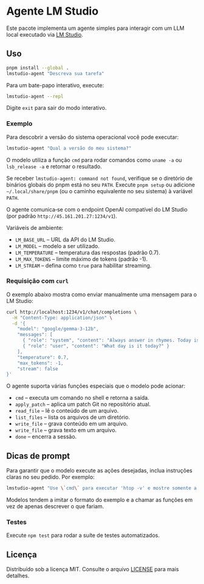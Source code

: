 # Agente LM Studio

Este pacote implementa um agente simples para interagir com um LLM local executado via [LM Studio](https://lmstudio.ai).

## Uso

```bash
pnpm install --global .
lmstudio-agent "Descreva sua tarefa"
```

Para um bate-papo interativo, execute:

```bash
lmstudio-agent --repl
```
Digite `exit` para sair do modo interativo.

### Exemplo

Para descobrir a versão do sistema operacional você pode executar:

```bash
lmstudio-agent "Qual a versão do meu sistema?"
```
O modelo utiliza a função `cmd` para rodar comandos como `uname -a` ou `lsb_release -a` e retornar o resultado.

Se receber `lmstudio-agent: command not found`, verifique se o diretório de binários globais do pnpm está no seu `PATH`.
Execute `pnpm setup` ou adicione `~/.local/share/pnpm` (ou o caminho equivalente no seu sistema) à variável `PATH`.

O agente comunica‑se com o endpoint OpenAI compatível do LM Studio (por padrão `http://45.161.201.27:1234/v1`).

Variáveis de ambiente:

- `LM_BASE_URL` – URL da API do LM Studio.
- `LM_MODEL` – modelo a ser utilizado.
- `LM_TEMPERATURE` – temperatura das respostas (padrão 0.7).
- `LM_MAX_TOKENS` – limite máximo de tokens (padrão -1).
- `LM_STREAM` – defina como `true` para habilitar streaming.

### Requisição com `curl`

O exemplo abaixo mostra como enviar manualmente uma mensagem para o LM Studio:

```bash
curl http://localhost:1234/v1/chat/completions \
  -H "Content-Type: application/json" \
  -d '{
    "model": "google/gemma-3-12b",
    "messages": [
      { "role": "system", "content": "Always answer in rhymes. Today is Thursday" },
      { "role": "user", "content": "What day is it today?" }
    ],
    "temperature": 0.7,
    "max_tokens": -1,
    "stream": false
}'
```

O agente suporta várias funções especiais que o modelo pode acionar:

- `cmd` – executa um comando no shell e retorna a saída.
- `apply_patch` – aplica um patch Git no repositório atual.
- `read_file` – lê o conteúdo de um arquivo.
- `list_files` – lista os arquivos de um diretório.
- `write_file` – grava conteúdo em um arquivo.
- `write_file` – grava texto em um arquivo.
- `done` – encerra a sessão.

## Dicas de prompt

Para garantir que o modelo execute as ações desejadas, inclua instruções claras
no seu pedido. Por exemplo:

```bash
lmstudio-agent "Use \`cmd\` para executar 'htop -v' e mostre somente a saída"
```

Modelos tendem a imitar o formato do exemplo e a chamar as funções em vez de
apenas descrever o que fariam.

### Testes

Execute `npm test` para rodar a suíte de testes automatizados.

## Licença

Distribuído sob a licença MIT. Consulte o arquivo [LICENSE](LICENSE) para mais detalhes.
